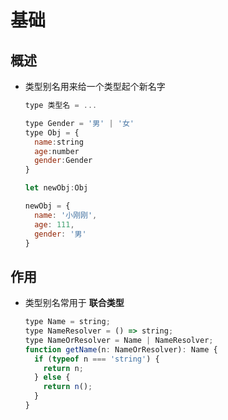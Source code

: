 # 基础

## 概述

+ 类型别名用来给一个类型起个新名字

  ```js
  type 类型名 = ...
  ```

  ```js
  type Gender = '男' | '女'
  type Obj = {
    name:string
    age:number
    gender:Gender
  }

  let newObj:Obj

  newObj = {
    name: '小刚刚',
    age: 111,
    gender: '男'
  }
  ```

## 作用

+ 类型别名常用于 **联合类型**

  ```js
  type Name = string;
  type NameResolver = () => string;
  type NameOrResolver = Name | NameResolver;
  function getName(n: NameOrResolver): Name {
    if (typeof n === 'string') {
      return n;
    } else {
      return n();
    }
  }
  ```
